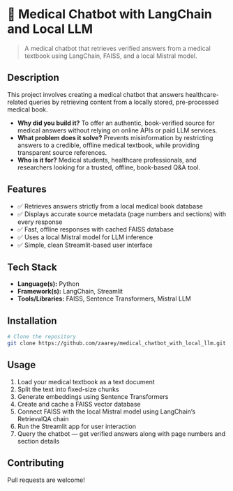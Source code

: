 # 📌 Medical Chatbot with LangChain and Local LLM

> A medical chatbot that retrieves verified answers from a medical textbook using LangChain, FAISS, and a local Mistral model.

## Description

This project involves creating a medical chatbot that answers healthcare-related queries by retrieving content from a locally stored, pre-processed medical book.  

- **Why did you build it?** To offer an authentic, book-verified source for medical answers without relying on online APIs or paid LLM services.  
- **What problem does it solve?** Prevents misinformation by restricting answers to a credible, offline medical textbook, while providing transparent source references.  
- **Who is it for?** Medical students, healthcare professionals, and researchers looking for a trusted, offline, book-based Q&A tool.

## Features

- ✅ Retrieves answers strictly from a local medical book database  
- ✅ Displays accurate source metadata (page numbers and sections) with every response  
- ✅ Fast, offline responses with cached FAISS database  
- ✅ Uses a local Mistral model for LLM inference  
- ✅ Simple, clean Streamlit-based user interface  

## Tech Stack

- **Language(s):** Python  
- **Framework(s):** LangChain, Streamlit  
- **Tools/Libraries:** FAISS, Sentence Transformers, Mistral LLM  

## Installation

```bash
# Clone the repository
git clone https://github.com/zaarey/medical_chatbot_with_local_llm.git
```

## Usage

1. Load your medical textbook as a text document  
2. Split the text into fixed-size chunks  
3. Generate embeddings using Sentence Transformers  
4. Create and cache a FAISS vector database  
5. Connect FAISS with the local Mistral model using LangChain’s RetrievalQA chain  
6. Run the Streamlit app for user interaction  
7. Query the chatbot — get verified answers along with page numbers and section details  

## Contributing

Pull requests are welcome!  

